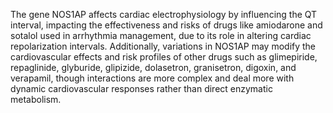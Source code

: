 The gene NOS1AP affects cardiac electrophysiology by influencing the QT interval, impacting the effectiveness and risks of drugs like amiodarone and sotalol used in arrhythmia management, due to its role in altering cardiac repolarization intervals. Additionally, variations in NOS1AP may modify the cardiovascular effects and risk profiles of other drugs such as glimepiride, repaglinide, glyburide, glipizide, dolasetron, granisetron, digoxin, and verapamil, though interactions are more complex and deal more with dynamic cardiovascular responses rather than direct enzymatic metabolism.